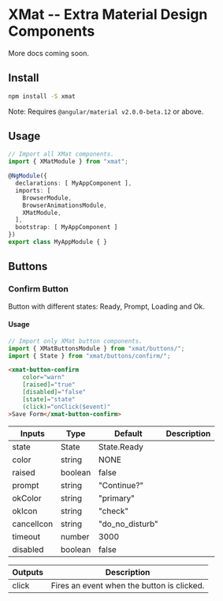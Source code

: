 # XMat -- Extra Material Design Components

More docs coming soon.

## Install

```bash
npm install -S xmat
```

Note: Requires `@angular/material v2.0.0-beta.12` or above.

## Usage

```typescript
// Import all XMat components.
import { XMatModule } from "xmat";

@NgModule({
  declarations: [ MyAppComponent ],
  imports: [
    BrowserModule,
    BrowserAnimationsModule,
    XMatModule,
  ],
  bootstrap: [ MyAppComponent ]
})
export class MyAppModule { }
```

## Buttons

### Confirm Button

Button with different states: Ready, Prompt, Loading and Ok.

#### Usage

```typescript
// Import only XMat button components.
import { XMatButtonsModule } from "xmat/buttons/";
import { State } from "xmat/buttons/confirm/";
```

```html
<xmat-button-confirm
    color="warn"
    [raised]="true"
    [disabled]="false"
    [state]="state"
    (click)="onClick($event)"
>Save Form</xmat-button-confirm>
```

| Inputs      | Type     | Default          | Description   |
|-------------|----------|------------------|---------------|
| state       | State    | State.Ready      |               |
| color       | string   | NONE             |               |
| raised      | boolean  | false            |               |
| prompt      | string   | "Continue?"      |               |
| okColor     | string   | "primary"        |               |
| okIcon      | string   | "check"          |               |
| cancelIcon  | string   | "do_no_disturb"  |               |
| timeout     | number   | 3000             |               |
| disabled    | boolean  | false            |               |

| Outputs  | Description                                    |
|----------|------------------------------------------------|
| click    | Fires an event when the button is clicked.     |
